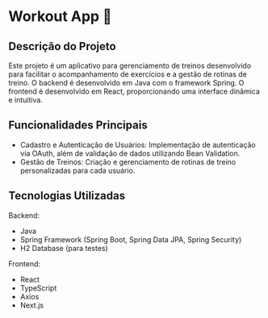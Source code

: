 # Workout App 📱
## Descrição do Projeto
Este projeto é um aplicativo para gerenciamento de treinos desenvolvido para facilitar o acompanhamento de exercícios e a gestão de rotinas de treino. O backend é desenvolvido em Java com o framework Spring. O frontend é desenvolvido em React, proporcionando uma interface dinâmica e intuitiva.

## Funcionalidades Principais
- Cadastro e Autenticação de Usuários: Implementação de autenticação via OAuth, além de validação de dados utilizando Bean Validation.
- Gestão de Treinos: Criação e gerenciamento de rotinas de treino personalizadas para cada usuário.
## Tecnologias Utilizadas
Backend:

- Java
- Spring Framework (Spring Boot, Spring Data JPA, Spring Security)
- H2 Database (para testes)

Frontend:

- React
- TypeScript
- Axios
- Next.js
